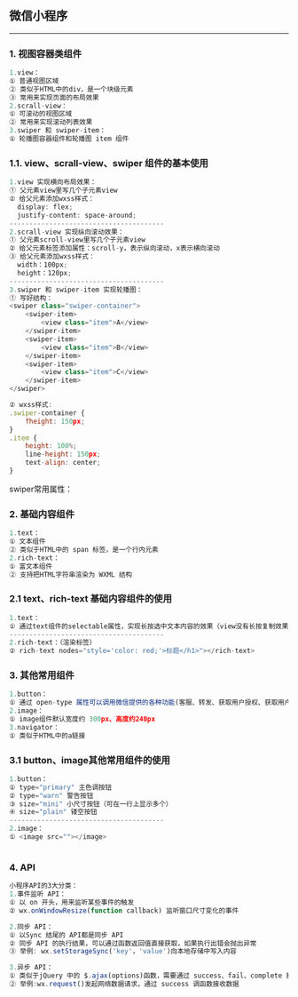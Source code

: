 ## 微信小程序
---
### 1. 视图容器类组件
```javascript
1.view：
① 普通视图区域
② 类似于HTML中的div，是一个块级元素
③ 常用来实现页面的布局效果
2.scrall-view：
① 可滚动的视图区域
② 常用来实现滚动列表效果
3.swiper 和 swiper-item：
① 轮播图容器组件和轮播图 item 组件
```

### 1.1. view、scrall-view、swiper 组件的基本使用
```javascript
1.view 实现横向布局效果：
① 父元素view里写几个子元素view
② 给父元素添加wxss样式：
  display: flex; 
  justify-content: space-around;
---------------------------------------
2.scrall-view 实现纵向滚动效果：
① 父元素scroll-view里写几个子元素view
② 给父元素标签添加属性：scroll-y，表示纵向滚动，x表示横向滚动
③ 给父元素添加wxss样式：
  width：100px;
  height：120px;
---------------------------------------
3.swiper 和 swiper-item 实现轮播图：
① 写好结构：
<swiper class="swiper-container">
    <swiper-item>
        <view class="item">A</view>
    </swiper-item>
    <swiper-item>
        <view class="item">B</view>
    </swiper-item>
    <swiper-item>
        <view class="item">C</view>
    </swiper-item>
</swiper>

② wxss样式:
.swiper-container { 
    fheight: 150px;
} 
.item {
    height: 100%;
    line-height: 150px;
    text-align: center;
}
```

<div style="width:900px;">swiper常用属性：<img src="wx/img/swiper属性.jpg" alt=""></div>

### 2. 基础内容组件
```javascript
1.text：
① 文本组件
② 类似于HTML中的 span 标签，是一个行内元素
2.rich-text：
① 富文本组件
② 支持把HTML字符串渲染为 WXML 结构
```

### 2.1 text、rich-text 基础内容组件的使用
```javascript
1.text：
① 通过text组件的selectable属性，实现长按选中文本内容的效果（view没有长按复制效果）
---------------------------------------
2.rich-text：（渲染标签）
② rich-text nodes="style='color: red;'>标题</h1>"></rich-text>
```

### 3. 其他常用组件
```javascript
1.button：
① 通过 open-type 属性可以调用微信提供的各种功能(客服、转发、获取用户授权、获取用户信息等
2.image：
① image组件默认宽度约 300px、高度约240px 
3.navigator：
① 类似于HTML中的a链接
```

### 3.1 button、image其他常用组件的使用
```javascript
1.button：
① type="primary" 主色调按钮
② type="warn" 警告按钮
③ size="mini" 小尺寸按钮（可在一行上显示多个）
④ size="plain" 镂空按钮
---------------------------------------
2.image：
① <image src=""></image>
```
<div style="width:900px;"><img src="wx/img/image的mode属性.jpg" alt=""></div>

### 4. API
```javascript
小程序API的3大分类：
1.事件监听 API：
① 以 on 开头，用来监听某些事件的触发
② wx.onWindowResize(function callback) 监听窗口尺寸变化的事件

2.同步 API：
① 以Sync 结尾的 API都是同步 API
② 同步 API 的执行结果，可以通过函数返回值直接获取，如果执行出错会抛出异常
③ 举例: wx.setStorageSync('key'，'value')向本地存储中写入内容

3.异步 API：
① 类似于jQuery 中的 $.ajax(options)函数，需要通过 success、fail、complete 接收调用的结果
② 举例:wx.request()发起网络数据请求，通过 success 调函数接收数据

```